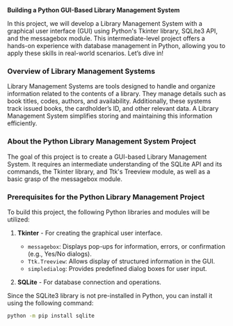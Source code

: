 **Building a Python GUI-Based Library Management System**  

In this project, we will develop a Library Management System with a graphical user interface (GUI) using Python's Tkinter library, SQLite3 API, and the messagebox module. This intermediate-level project offers a hands-on experience with database management in Python, allowing you to apply these skills in real-world scenarios. Let’s dive in!  

### Overview of Library Management Systems  
Library Management Systems are tools designed to handle and organize information related to the contents of a library. They manage details such as book titles, codes, authors, and availability. Additionally, these systems track issued books, the cardholder’s ID, and other relevant data. A Library Management System simplifies storing and maintaining this information efficiently.  

### About the Python Library Management System Project  
The goal of this project is to create a GUI-based Library Management System. It requires an intermediate understanding of the SQLite API and its commands, the Tkinter library, and Ttk's Treeview module, as well as a basic grasp of the messagebox module.  

### Prerequisites for the Python Library Management Project  
To build this project, the following Python libraries and modules will be utilized:  

1. **Tkinter** - For creating the graphical user interface.  
   - `messagebox`: Displays pop-ups for information, errors, or confirmation (e.g., Yes/No dialogs).  
   - `Ttk.Treeview`: Allows display of structured information in the GUI.  
   - `simpledialog`: Provides predefined dialog boxes for user input.  

2. **SQLite** - For database connection and operations.  

Since the SQLite3 library is not pre-installed in Python, you can install it using the following command:  

```bash
python -m pip install sqlite
```  
